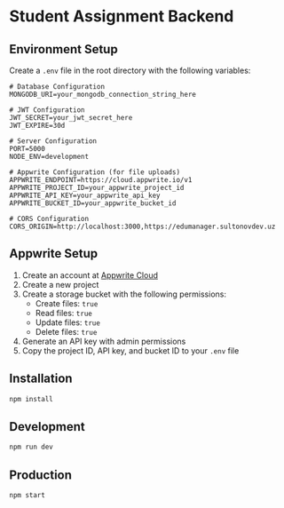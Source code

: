 # Student Assignment Backend

## Environment Setup

Create a `.env` file in the root directory with the following variables:

```env
# Database Configuration
MONGODB_URI=your_mongodb_connection_string_here

# JWT Configuration
JWT_SECRET=your_jwt_secret_here
JWT_EXPIRE=30d

# Server Configuration
PORT=5000
NODE_ENV=development

# Appwrite Configuration (for file uploads)
APPWRITE_ENDPOINT=https://cloud.appwrite.io/v1
APPWRITE_PROJECT_ID=your_appwrite_project_id
APPWRITE_API_KEY=your_appwrite_api_key
APPWRITE_BUCKET_ID=your_appwrite_bucket_id

# CORS Configuration
CORS_ORIGIN=http://localhost:3000,https://edumanager.sultonovdev.uz
```

## Appwrite Setup

1. Create an account at [Appwrite Cloud](https://cloud.appwrite.io)
2. Create a new project
3. Create a storage bucket with the following permissions:
   - Create files: `true`
   - Read files: `true`
   - Update files: `true`
   - Delete files: `true`
4. Generate an API key with admin permissions
5. Copy the project ID, API key, and bucket ID to your `.env` file

## Installation

```bash
npm install
```

## Development

```bash
npm run dev
```

## Production

```bash
npm start
```
